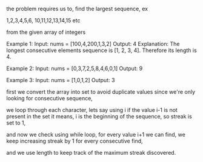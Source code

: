 the problem requires us to,
find the largest sequence, ex

1,2,3,4,5,6,
10,11,12,13,14,15
etc

from the given array of integers

Example 1:
Input: nums = [100,4,200,1,3,2]
Output: 4
Explanation: The longest consecutive elements sequence is [1, 2, 3, 4]. Therefore its length is 4.

Example 2:
Input: nums = [0,3,7,2,5,8,4,6,0,1]
Output: 9

Example 3:
Input: nums = [1,0,1,2]
Output: 3

first we convert the array into set to avoid duplicate values since we're only looking for consecutive sequence,

we loop through each character, lets say using i
if the value i-1 is not present in the set it means, i is the beginning of the sequence,
so streak is set to 1,

and now we check using while loop, for every value i+1 we can find,
we keep increasing streak by 1 for every consecutive find,

and we use length to keep track of the maximum streak discovered.
